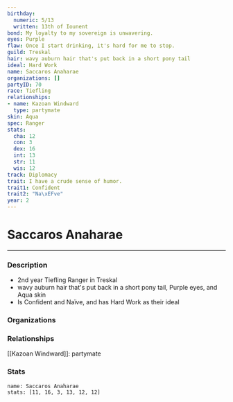 ```yaml
---
birthday:
  numeric: 5/13
  written: 13th of Iounent
bond: My loyalty to my sovereign is unwavering.
eyes: Purple
flaw: Once I start drinking, it's hard for me to stop.
guild: Treskal
hair: wavy auburn hair that's put back in a short pony tail
ideal: Hard Work
name: Saccaros Anaharae
organizations: []
partyID: 70
race: Tiefling
relationships:
- name: Kazoan Windward
  type: partymate
skin: Aqua
spec: Ranger
stats:
  cha: 12
  con: 3
  dex: 16
  int: 13
  str: 11
  wis: 12
track: Diplomacy
trait: I have a crude sense of humor.
trait1: Confident
trait2: "Na\xEFve"
year: 2
---
```

# Saccaros Anaharae
---
### Description
- 2nd year Tiefling Ranger in Treskal
- wavy auburn hair that's put back in a short pony tail, Purple eyes, and Aqua skin
- Is Confident and Naïve, and has Hard Work as their ideal

### Organizations
### Relationships
[[Kazoan Windward]]: partymate
### Stats
```statblock
name: Saccaros Anaharae
stats: [11, 16, 3, 13, 12, 12]
```
